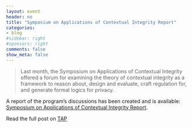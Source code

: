 ```yaml
---
layout: event
header: no
title: "Symposium on Applications of Contextual Integrity Report"
categories:
- blog
#sidebar: right
#sponsors: right
comments: false
show_meta: false
---
```




>  Last month, the Symposium on Applications of Contextual Integrity offered a forum for examining the theory of contextual integrity as a framework to reason about, design and evaluate, craft regulation for, and generate formal logics for privacy.

A report of the program’s discussions has been created and is available: [Symposium on Applications of Contextual Integrity Report](http://www.techpolicy.com/getattachment/Blog/Featured-Blog-Post/Symposium-on-Applications-of-Contextual-Integrity/Symposium-on-Applications-of-Contextual-Integrity-Report,-Sept-2018.pdf.aspx).



Read the full post on [TAP ](http://www.techpolicy.com/Symposium-ApplicationsContextualIntegrityReport-GuestBlog.aspx)
